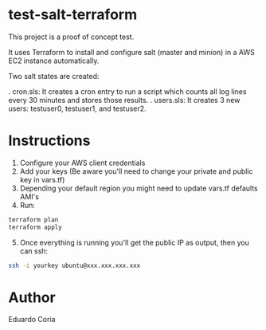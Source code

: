 # test-salt-terraform

This project is a proof of concept test.

It uses Terraform to install and configure salt (master and minion) in a AWS EC2 instance automatically.

Two salt states are created:

. cron.sls: It creates a cron entry to run a script which counts all log lines every 30 minutes and stores those results.
. users.sls: It creates 3 new users: testuser0, testuser1, and testuser2.
 
# Instructions

1. Configure your AWS client credentials
2. Add your keys (Be aware you'll need to change your private and public key in vars.tf)
3. Depending your default region you might need to update vars.tf defaults AMI's
4. Run:
```bash
terraform plan
terraform apply
```
5. Once everything is running you'll get the public IP as output, then you can ssh:
```bash
ssh -i yourkey ubuntu@xxx.xxx.xxx.xxx
```

# Author

Eduardo Coria
